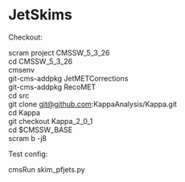 # JetSkims

Checkout:

scram project CMSSW_5_3_26  
cd CMSSW_5_3_26  
cmsenv  
git-cms-addpkg JetMETCorrections  
git-cms-addpkg RecoMET  
cd src  
git clone git@github.com:KappaAnalysis/Kappa.git  
cd Kappa  
git checkout Kappa_2_0_1  
cd $CMSSW_BASE  
scram b -j8  

Test config:

cmsRun skim_pfjets.py
